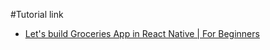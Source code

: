 #Tutorial link 

- [Let's build Groceries App in React Native | For Beginners](https://www.youtube.com/playlist?list=PLgvH3XVLO905DnI1SzxSQmsztY0eKowRV)